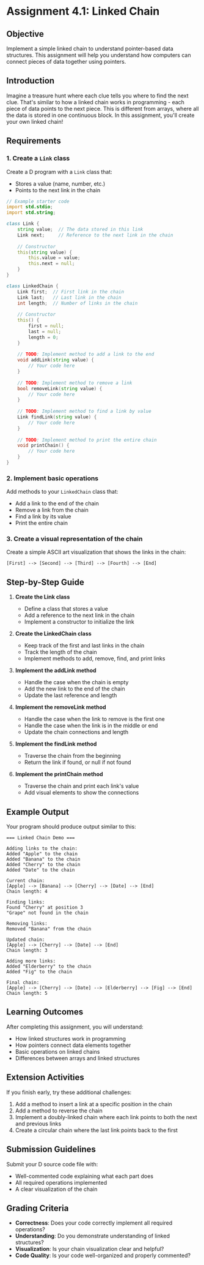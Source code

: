 # Assignment 4.1: Linked Chain

## Objective

Implement a simple linked chain to understand pointer-based data structures. This assignment will help you understand how computers can connect pieces of data together using pointers.

## Introduction

Imagine a treasure hunt where each clue tells you where to find the next clue. That's similar to how a linked chain works in programming - each piece of data points to the next piece. This is different from arrays, where all the data is stored in one continuous block. In this assignment, you'll create your own linked chain!

## Requirements

### 1. Create a `Link` class

Create a D program with a `Link` class that:
- Stores a value (name, number, etc.)
- Points to the next link in the chain

```d
// Example starter code
import std.stdio;
import std.string;

class Link {
    string value;  // The data stored in this link
    Link next;     // Reference to the next link in the chain
    
    // Constructor
    this(string value) {
        this.value = value;
        this.next = null;
    }
}

class LinkedChain {
    Link first;  // First link in the chain
    Link last;   // Last link in the chain
    int length;  // Number of links in the chain
    
    // Constructor
    this() {
        first = null;
        last = null;
        length = 0;
    }
    
    // TODO: Implement method to add a link to the end
    void addLink(string value) {
        // Your code here
    }
    
    // TODO: Implement method to remove a link
    bool removeLink(string value) {
        // Your code here
    }
    
    // TODO: Implement method to find a link by value
    Link findLink(string value) {
        // Your code here
    }
    
    // TODO: Implement method to print the entire chain
    void printChain() {
        // Your code here
    }
}
```

### 2. Implement basic operations

Add methods to your `LinkedChain` class that:
- Add a link to the end of the chain
- Remove a link from the chain
- Find a link by its value
- Print the entire chain

### 3. Create a visual representation of the chain

Create a simple ASCII art visualization that shows the links in the chain:

```
[First] --> [Second] --> [Third] --> [Fourth] --> [End]
```

## Step-by-Step Guide

1. **Create the Link class**
   - Define a class that stores a value
   - Add a reference to the next link in the chain
   - Implement a constructor to initialize the link

2. **Create the LinkedChain class**
   - Keep track of the first and last links in the chain
   - Track the length of the chain
   - Implement methods to add, remove, find, and print links

3. **Implement the addLink method**
   - Handle the case when the chain is empty
   - Add the new link to the end of the chain
   - Update the last reference and length

4. **Implement the removeLink method**
   - Handle the case when the link to remove is the first one
   - Handle the case when the link is in the middle or end
   - Update the chain connections and length

5. **Implement the findLink method**
   - Traverse the chain from the beginning
   - Return the link if found, or null if not found

6. **Implement the printChain method**
   - Traverse the chain and print each link's value
   - Add visual elements to show the connections

## Example Output

Your program should produce output similar to this:

```
=== Linked Chain Demo ===

Adding links to the chain:
Added "Apple" to the chain
Added "Banana" to the chain
Added "Cherry" to the chain
Added "Date" to the chain

Current chain:
[Apple] --> [Banana] --> [Cherry] --> [Date] --> [End]
Chain length: 4

Finding links:
Found "Cherry" at position 3
"Grape" not found in the chain

Removing links:
Removed "Banana" from the chain

Updated chain:
[Apple] --> [Cherry] --> [Date] --> [End]
Chain length: 3

Adding more links:
Added "Elderberry" to the chain
Added "Fig" to the chain

Final chain:
[Apple] --> [Cherry] --> [Date] --> [Elderberry] --> [Fig] --> [End]
Chain length: 5
```

## Learning Outcomes

After completing this assignment, you will understand:
- How linked structures work in programming
- How pointers connect data elements together
- Basic operations on linked chains
- Differences between arrays and linked structures

## Extension Activities

If you finish early, try these additional challenges:

1. Add a method to insert a link at a specific position in the chain
2. Add a method to reverse the chain
3. Implement a doubly-linked chain where each link points to both the next and previous links
4. Create a circular chain where the last link points back to the first

## Submission Guidelines

Submit your D source code file with:
- Well-commented code explaining what each part does
- All required operations implemented
- A clear visualization of the chain

## Grading Criteria

- **Correctness**: Does your code correctly implement all required operations?
- **Understanding**: Do you demonstrate understanding of linked structures?
- **Visualization**: Is your chain visualization clear and helpful?
- **Code Quality**: Is your code well-organized and properly commented?
